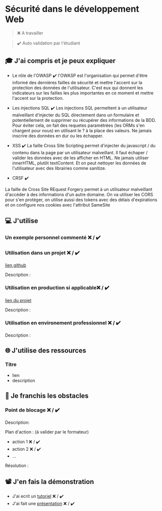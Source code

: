 # Sécurité dans le développement Web

> ❌ A travailler

> ✔️ Auto validation par l'étudiant

## 🎓 J'ai compris et je peux expliquer

- Le rôle de l'OWASP ✔️
  l'OWASP est l'organisation qui permet d'être informé des dernières failles de sécurité et mettre l'accent sur la protection des données de l'utilisateur. C'est eux qui donnent les indicateurs sur les failles les plus importantes en ce moment et mettre l'accent sur la protection.

- Les injections SQL ✔️
  Les injections SQL permettent à un utilisateur malveillant d'injecter du SQL directement dans un formulaire et potentiellement de supprimer ou récupérer des informations de la BDD. Pour éviter cela, on fait des requetes paramétrées (les ORMs s'en chargent pour nous) en utilisant le ? à la place des valeurs. Ne jamais inscrire des données en dur ou les échapper.

- XSS ✔️
  La faille Cross Site Scripting permet d'injecter du javascript / du contenu dans la page par un utilisateur malveillant. Il faut échaper / valider les données avec de les afficher en HTML. Ne jamais utiliser innerHTML, plutôt textContent. Et on peut nettoyer les données de l'utilisateur avec des librairies comme sanitize.

- CRSF ✔️

La faille de Cross Site REquest Forgery permet à un utilisateur malveillant d'accéder à des informations d'un autre domaine. On va utiliser les CORS pour s'en protéger, on utilise aussi des tokens avec des délais d'expirations et on configure nos cookies avec l'attribut SameSite

## 💻 J'utilise

### Un exemple personnel commenté ❌ / ✔️

### Utilisation dans un projet ❌ / ✔️

[lien github](...)

Description :

### Utilisation en production si applicable❌ / ✔️

[lien du projet](...)

Description :

### Utilisation en environement professionnel ❌ / ✔️

Description :

## 🌐 J'utilise des ressources

### Titre

- lien
- description

## 🚧 Je franchis les obstacles

### Point de blocage ❌ / ✔️

Description:

Plan d'action : (à valider par le formateur)

- action 1 ❌ / ✔️
- action 2 ❌ / ✔️
- ...

Résolution :

## 📽️ J'en fais la démonstration

- J'ai ecrit un [tutoriel](...) ❌ / ✔️
- J'ai fait une [présentation](...) ❌ / ✔️
